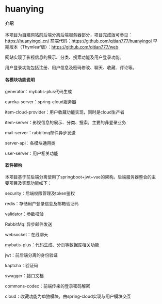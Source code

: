 # huanying
#### 介绍

本项目为自建网站前后端分离后端服务器部分，项目完成版可参见：https://huanyingol.cn/
前端代码：https://github.com/qitian777/huanyingol
早期版本（Thymleaf版）：https://github.com/qitian777/web

网站实现了影视信息的展示、分类、搜索功能及用户登录功能。

用户登录功能包括注册、用户信息及密码修改、聊天、收藏、评论等。



#### 各模块功能说明

generator：mybatis-plus代码生成

eureka-server：spring-cloud服务器

item-cloud-provider：用户收藏功能实现，同时是cloud生产者

item-server：影视信息的展示、分类、搜索，主要的非登录业务

mail-server：rabbitmq邮件异步发送

server-api：各模块通用类

user-server：用户相关功能



#### 软件架构

本项目基于前后端分离使用了springboot+jwt+vue的架构。后端服务器整合的主要项目及实现功能如下：

security：后端权限管理及token鉴权

redis：存储用户登录信息及邮箱验证码

validator：参数校验

RabbitMq: 异步邮件发送

websocket：在线聊天

mybatis-plus：代码生成、分页等数据库相关功能

jwt：前后端分离的身份验证

kaptcha：验证码

swagger：接口文档

commons-codec：前端传来的登录密码解密

cloud：收藏功能为单独模块，由spring-cloud实现与用户模块交互
